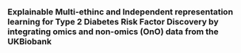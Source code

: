 ### Explainable Multi-ethinc and Independent representation learning for Type 2 Diabetes Risk Factor Discovery by integrating omics and non-omics (OnO) data from the UKBiobank
